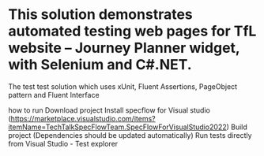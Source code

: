 # This solution demonstrates automated testing web pages for TfL website – Journey Planner widget, with Selenium and C#.NET. 

The test test solution which uses xUnit, Fluent Assertions, PageObject pattern and Fluent Interface

how to run
Download project
Install specflow for Visual studio (https://marketplace.visualstudio.com/items?itemName=TechTalkSpecFlowTeam.SpecFlowForVisualStudio2022)
Build project (Dependencies should be updated automatically)
Run tests directly from Visual Studio - Test explorer